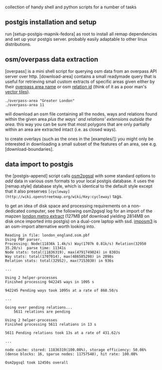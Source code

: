 collection of handy shell and python scripts for a number of tasks

## postgis installation and setup

run [setup-postgis-mapnik-fedora] as root to install all remap dependencies and set up your postgis server. probably easily adaptable to other linux distributions.

## osm/overpass data extraction

[overpass] is a mini shell script for querying osm data from an overpass API server over http. [download-area] contains a small readymade query that is useful for retrieving small custom extracts of specific areas given either by their [overpass area name](http://wiki.openstreetmap.org/wiki/Overpass_API/Areas) or osm [relation id](http://wiki.openstreetmap.org/wiki/Relation#Tools) (think of it as a poor man's [vector tiles](https://www.mapbox.com/vector-tiles/)).

```{bash}
./overpass-area "Greater London"
./overpass-area 11
```
will download an osm file containing all the nodes, ways and relations found within the given area *plus the ways' and relations' extensions outside the area*. this way you can be sure that most polygons that are only partially within an area are extracted intact (i.e. as closed ways).

to create overlays (such as the ones in the [examples/]) you might only be interested in downloading a small subset of the features of an area, see e.g. [download-boundaries].

<!--
## data cleaning and manipulation

### clipping to a polygon

ogr2ogr: https://giswiki.hsr.ch/HowTo_OGR2OGR#R.C3.A4umlicher_Ausschnitt_.28ogr2ogr-Option_spat_und_clip.29

```{bash}
 ogr2ogr -f "SQLite" triesen.sqlite
   /vsicurl/http://download.geofabrik.de/europe/liechtenstein-latest.osm.pbf
   -dsco SPATIALITE=YES -skipfailures -progress -overwrite -gt 65536    
   -clipsrc "http://tools.wmflabs.org/wiwosm/osmjson/getGeoJSON.php?lang=en&article=Triesen" 
   -clipsrclayer OGRGeoJSON
   -nlt PROMOTE_TO_MULTI
```

osmconvert: http://wiki.openstreetmap.org/wiki/Osmconvert#Clipping_based_on_a_Polygon
http://m.m.i24.cc/osmconvert64
-->

## data import to postgis

the [postgis-append] script calls [osm2pgsql](https://github.com/openstreetmap/osm2pgsql) with some standard options to *add* data in various osm formats to your local postgis database. it uses the [remap.style] database style, which is identical to the default style except that it also preserves `[cycleway](http://wiki.openstreetmap.org/wiki/Key:cycleway)` tags.

to get an idea of disk space and processing requirements on a non-dedicated computer, see the following osm2pgsql log for an import of the mapzen [london metro extract](https://mapzen.com/data/metro-extracts/metro/london_england/) (127MB pbf download yielding 2814MB on disk once imported into postgis) on a dual-core laptop with ssd. [imposm3](https://github.com/omniscale/imposm3) is an osm-import alternative worth looking into.

<!--
#!/bin/sh

# get binary: https://imposm.org/static/rel/

# import: https://github.com/openmaptiles/import-osm
# https://github.com/omniscale/imposm3#usage
imposm3 import -connection postgis://user:passwd@host/database \
    -mapping mapping.json -deployproduction

# for mapping routes see: http://wiki.openstreetmap.org/wiki/Types_of_relation#Established_relations

# good starting point for import style definition:
#https://github.com/mapbox/osm-bright/blob/master/imposm-mapping.py
-->

```
Reading in file: london_england.osm.pbf
Using PBF parser.
Processing: Node(11836k 1.4k/s) Way(1707k 0.81k/s) Relation(32950 35.20/s)  parse time: 11341s
Node stats: total(11836319), max(4791749024) in 8303s
Way stats: total(1707014), max(486585298) in 2098s
Relation stats: total(32952), max(7153030) in 936s

...

Using 2 helper-processes
Finished processing 942245 ways in 1095 s

942245 Pending ways took 1095s at a rate of 860.50/s

...

Going over pending relations...
	5611 relations are pending

Using 2 helper-processes
Finished processing 5611 relations in 13 s

5611 Pending relations took 13s at a rate of 431.62/s

...

node cache: stored: 11836319(100.00%), storage efficiency: 50.06% (dense blocks: 16, sparse nodes: 11757548), hit rate: 100.08%

Osm2pgsql took 12450s overall
```
